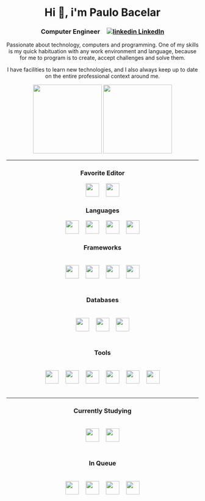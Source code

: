 <div align='center'>
  <h1 align='center'>
    Hi 👋, i'm Paulo Bacelar
  </h1>
</div>
<h3 align='center'>
  Computer Engineer
  <img src='' width=10 height=1/>
  <a href="https://www.linkedin.com/in/henriq-dev/" rel="nofollow noreferrer">
    <img src="https://i.stack.imgur.com/gVE0j.png" alt="linkedin"> LinkedIn
  </a>  
</h3>
<p align='center'>
   Passionate about technology, computers and programming. One of my skills is my quick habituation with any work environment and language, because for me to program is to create, accept challenges and solve them. 
</p>
<p align='center'>
  I have facilities to learn new technologies, and I also always keep up to date on the entire professional context around me.
</p>

<div align="center">
  <a href="https://github.com/nathallyet"></a>
  <img height="180em" src="https://github-readme-stats.vercel.app/api?username=henrique-dev&show_icons=true&theme=dracula&include_all_commits=true&count_private=true" />
  <img height="180em" src="https://github-readme-stats.vercel.app/api/top-langs/?username=henrique-dev&layout=compact&langs_count=7&theme=dracula" />
</div>

---

<h3 align='center'>
  Favorite Editor
</h3>
<div align='center'>
  <img src='https://cdn.svgporn.com/logos/visual-studio-code.svg' height=35/>  
  <img src='' width=10 height=1/>
  <img src='https://cdn.svgporn.com/logos/rider.svg' height=35/>  
</div>

<h3 align='center'>
  Languages
</h3>
<div align='center'>
  <img src='https://cdn.svgporn.com/logos/c-plusplus.svg' height=35/>  
  <img src='' width=10 height=1/>
  <img src='https://cdn.svgporn.com/logos/java.svg' height=35/>  
  <img src='' width=10 height=1/>
  <img src='https://cdn.svgporn.com/logos/ruby.svg' height=35/>
  <img src='' width=10 height=1/>
  <img src='https://cdn.svgporn.com/logos/javascript.svg' height=35/>  
</div>

<h3 align='center'>
  Frameworks
</h3>
<div align='center' style='padding: 20'>
  <img src='https://cdn.svgporn.com/logos/nextjs.svg' height=35/>  
  <img src='' width=10 height=1/>
  <img src='https://cdn.svgporn.com/logos/react.svg' height=35/>  
  <img src='' width=10 height=1/>
  <img src='https://cdn.svgporn.com/logos/rails.svg' height=35/>      
  <img src='' width=10 height=1/>
  <img src='https://cdn.svgporn.com/logos/flutter.svg' height=35/>
</div>

<h3 align='center'>
  Databases
</h3>
<div align='center' style='padding: 20'>
  <img src='https://cdn.svgporn.com/logos/mongodb.svg' height=35/>  
  <img src='' width=10 height=1/>
  <img src='https://cdn.svgporn.com/logos/mysql.svg' height=35/>    
  <img src='' width=10 height=1/>
  <img src='https://cdn.svgporn.com/logos/postgresql.svg' height=35/>    
</div>

<h3 align='center'>
  Tools
</h3>
<div align='center' style='padding: 20'>
  <img src='https://rspec.info/images/logo.png' height=35/>  
  <img src='' width=10 height=1/>
  <img src='https://cdn.svgporn.com/logos/docker-icon.svg' height=35/>   
  <img src='' width=10 height=1/>
  <img src='https://cdn.svgporn.com/logos/github-octocat.svg' height=35/>   
  <img src='' width=10 height=1/>
  <img src='https://cdn.svgporn.com/logos/gitlab.svg' height=35/>
  <img src='' width=10 height=1/>
  <img src='https://cdn.svgporn.com/logos/postman.svg' height=35/>
  <img src='' width=10 height=1/>
  <img src='https://cdn.svgporn.com/logos/swagger.svg' height=35/>
</div>

---

<h3 align='center'>
  Currently Studying
</h3>
<div align='center' style='padding: 20'>
  <img src='https://cdn.svgporn.com/logos/blender.svg' height=35/>  
  <img src='' width=10 height=1/>
  <img src='https://cdn2.unrealengine.com/ue-horizontal-logo-cba14ebde1ea.svg?resize=1&w=440&quality=high' height=35/>        
</div>

<h3 align='center'>
  In Queue
</h3>
<div align='center' style='padding: 20'>      
  <img src='https://cdn.svgporn.com/logos/angular.svg' height=35/>  
  <img src='' width=10 height=1/>
  <img src='https://cdn.svgporn.com/logos/c-sharp.svg' height=35/>  
  <img src='' width=10 height=1/>
  <img src='https://cdn.svgporn.com/logos/vulkan.svg' height=35/>  
  <img src='' width=10 height=1/>
  <img src='https://cdn.svgporn.com/logos/spring.svg' height=35/>
</div>
<!--
**henrique-dev/henrique-dev** is a ✨ _special_ ✨ repository because its `README.md` (this file) appears on your GitHub profile.

<div align='center' style='padding: 20'>
  <img src='' width=50 height=50/>
  <img src='' width=10 height=1/>
</div>

Here are some ideas to get you started:

- 🔭 I’m currently working on ...
- 🌱 I’m currently learning ...
- 👯 I’m looking to collaborate on ...
- 🤔 I’m looking for help with ...
- 💬 Ask me about ...
- 📫 How to reach me: ...
- 😄 Pronouns: ...
- ⚡ Fun fact: ...
-->
